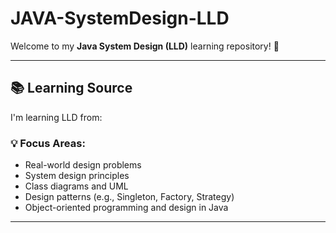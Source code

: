 # JAVA-SystemDesign-LLD

Welcome to my **Java System Design (LLD)** learning repository! 🚀  

---

## 📚 Learning Source

I'm learning LLD from:

### 💡 Focus Areas:
- Real-world design problems  
- System design principles  
- Class diagrams and UML  
- Design patterns (e.g., Singleton, Factory, Strategy)  
- Object-oriented programming and design in Java  

---

